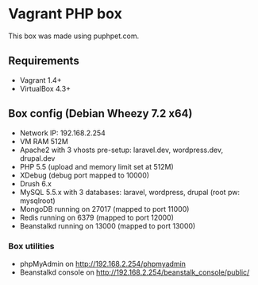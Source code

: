 Vagrant PHP box
===============

This box was made using puphpet.com.

## Requirements
* Vagrant 1.4+
* VirtualBox 4.3+

## Box config (Debian Wheezy 7.2 x64)
* Network IP: 192.168.2.254
* VM RAM 512M
* Apache2 with 3 vhosts pre-setup: laravel.dev, wordpress.dev, drupal.dev
* PHP 5.5 (upload and memory limit set at 512M)
* XDebug (debug port mapped to 10000)
* Drush 6.x
* MySQL 5.5.x with 3 databases: laravel, wordpress, drupal (root pw: mysqlroot)
* MongoDB running on 27017 (mapped to port 11000)
* Redis running on 6379 (mapped to port 12000)
* Beanstalkd running on 13000 (mapped to port 13000)

### Box utilities
* phpMyAdmin on http://192.168.2.254/phpmyadmin
* Beanstalkd console on http://192.168.2.254/beanstalk_console/public/

